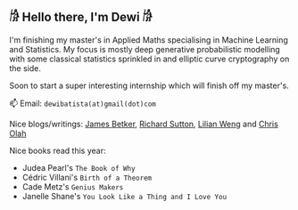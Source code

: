 ## 𓀙 Hello there, I'm Dewi 𓀙

I'm finishing my master's in Applied Maths specialising in Machine Learning and Statistics. My focus is mostly deep generative probabilistic modelling with some classical statistics sprinkled in and elliptic curve cryptography on the side.

Soon to start a super interesting internship which will finish off my master's.

📫 Email: `dewibatista(at)gmail(dot)com`

Nice blogs/writings: [James Betker](https://nonint.com/), [Richard Sutton](http://incompleteideas.net/), [Lilian Weng](https://lilianweng.github.io/) and [Chris Olah](https://colah.github.io/)

Nice books read this year:
- Judea Pearl's `The Book of Why`
- Cédric Villani's `Birth of a Theorem`
- Cade Metz's `Genius Makers`
- Janelle Shane's `You Look Like a Thing and I Love You`